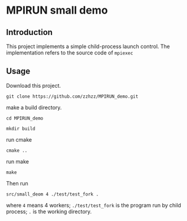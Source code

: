 # MPIRUN small demo

## Introduction
This project implements a simple child-process launch control. The implementation refers to the source code of `mpiexec`


## Usage
Download this project.

`git clone https://github.com/zzhzz/MPIRUN_demo.git`

make a build directory.

`cd MPIRUN_demo`

`mkdir build`

run cmake

`cmake ..`

run make

`make`

Then run

`src/small_deom 4 ./test/test_fork .` 

where `4` means 4 workers; 
`./test/test_fork` is the program run by child process;
`.` is the working directory.
